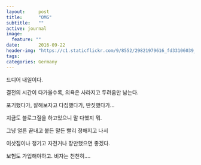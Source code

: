 ```yaml
---
layout:     post
title:      "OMG"
subtitle:   ""
active: journal
image:
  feature: ""
date:       2016-09-22 
header-img: "https://c1.staticflickr.com/9/8552/29821979616_fd33106039_o.jpg"
tags: 
categories: Germany
---
```



드디어 내일이다.

결전의 시간이 다가올수록, 의욕은 사라지고 두려움만 남는다.


포기했다가, 잘해보자고 다짐했다가, 딴짓했다가... 


지금도 블로그질을 하고있으니 말 다했지 뭐.


그냥 얼른 끝내고 붙든 말든 빨리 정해지고 나서

이삿짐이나 챙기고 자전거나 장만했으면 좋겠다.


보험도 가입해야하고. 비자는 천천히....

